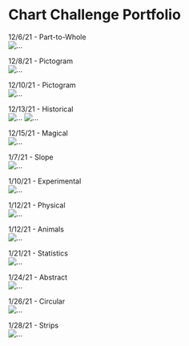 # Chart Challenge Portfolio

12/6/21 - Part-to-Whole  
![...](Part-to-Whole.png "Hours of Sleep per Day")

12/8/21 - Pictogram  
![...](Pictogram.png "Handedness")

12/10/21 - Pictogram  
![...](Pictogram2.png "Likelihood Someone Goes to Prison in Their Lifetime")

12/13/21 - Historical  
![...](Historical.png "Imports and Exports of Scotland by me")
![...](Original-Historical.png "Imports and Exports of Scotland")

12/15/21 - Magical  
![...](Magical.png "Google Analytics Data for the Word Usage of 'Witch' and 'Wizard'")

1/7/21 - Slope  
![...](Slope.png "Changes in World Happiness Report Scores recorded on Wikipedia from 2016 to 2020")

1/10/21 - Experimental  
![...](Experimental.png "Absorbancy vs. Molarity of a solution with data from a Chem 580 lab")

1/12/21 - Physical  
![...](Physical.png "Surface Coverage Distribution of Earth")

1/12/21 - Animals  
![...](Animals.png "Distribution of the Types of Vertibrates with data from https://manoa.hawaii.edu/exploringourfluidearth/biological/fish/what-fish")

1/21/21 - Statistics  
![...](Statistics.png "Student Covid Positivity Rate from Campus Wide Testing with Data from Dr. Patel's Emails")

1/24/21 - Abstract  
![...](Abstract.png "Pantone Color of the Year RGB Values")

1/26/21 - Circular  
![...](Circular.png "Distribution of Boarding and Day Students at Andover")

1/28/21 - Strips  
![...](Strips.png "Average Daily Temperature in Andover with data from https://www.wunderground.com/history/monthly/us/ma/boston/KBOS/date/2021-12")

